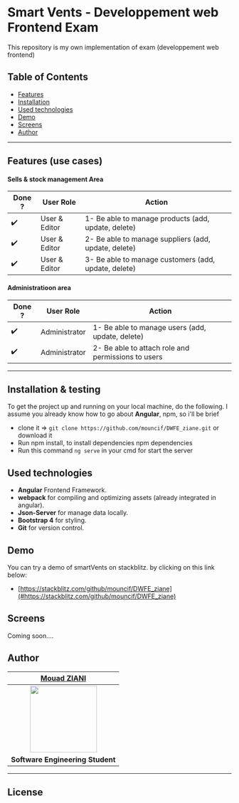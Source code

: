# Smart Vents - Developpement web Frontend Exam

This repository is my own implementation of exam (developpement web frontend) 

## Table of Contents

- [Features](#features-use-cases)
- [Installation](#installation--testing)
- [Used technologies](#used-technologies)
- [Demo](#Demo)
- [Screens](#Screens)
- [Author](#author)
---

## Features (use cases)

#### Sells & stock management Area
| Done ? | User Role   |  Action                                                              |
|----|----------------|---------------------------------------------------------------------- |
| :heavy_check_mark:  | User & Editor   | 1- Be able to manage products (add, update, delete)  |
| :heavy_check_mark:  | User & Editor   | 2- Be able to manage suppliers (add, update, delete) |
| :heavy_check_mark:  | User & Editor   | 3- Be able to manage customers (add, update, delete) |


#### Administratioon area
| Done ? | User Role   |  Action        |
|----|---------------|----------------|
| :heavy_check_mark: | Administrator   | 1- Be able to manage users (add, update, delete) |
| :heavy_check_mark: | Administrator   | 2- Be able to attach role and permissions to users |

---

## Installation & testing

To get the project up and running on your local machine, do the following. I assume you already know how to go about **Angular**, npm, so i'll be brief

- clone it => `git clone https://github.com/mouncif/DWFE_ziane.git` or download it
- Run npm install, to install dependencies npm dependencies
- Run this command `ng serve` in your cmd for start the server 

## Used technologies

- **Angular** Frontend Framework.
- **webpack** for compiling and optimizing assets (already integrated in angular).
- **Json-Server** for manage data locally.
- **Bootstrap 4** for styling.
- **Git** for version control.

## Demo

You can try a demo of smartVents on stackblitz. by clicking on this link below:
- [https://stackblitz.com/github/mouncif/DWFE_ziane](#https://stackblitz.com/github/mouncif/DWFE_ziane) 

## Screens

Coming soon....

## Author

| <a href="http://mouadziani.github.io" target="_blank">**Mouad ZIANI**</a>  |
| :---: |
| <img width="150" height="150" src="https://github.com/mouadziani.png?v=3&s=150">|
| <strong>Software Engineering Student </strong> |

---

## License
